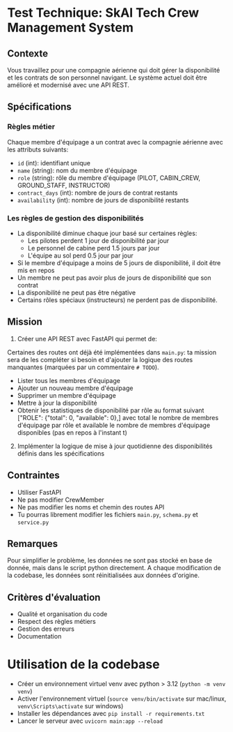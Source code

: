 # Test Technique: SkAI Tech Crew Management System

## Contexte
Vous travaillez pour une compagnie aérienne qui doit gérer la disponibilité et les contrats de son personnel navigant. Le système actuel doit être amélioré et modernisé avec une API REST.

## Spécifications

### Règles métier
Chaque membre d'équipage a un contrat avec la compagnie aérienne avec les attributs suivants: 
- `id` (int): identifiant unique
- `name` (string): nom du membre d'équipage
- `role` (string): rôle du membre d'équipage (PILOT, CABIN_CREW, GROUND_STAFF, INSTRUCTOR)
- `contract_days` (int): nombre de jours de contrat restants
- `availability` (int): nombre de jours de disponibilité restants

### Les règles de gestion des disponibilités
- La disponibilité diminue chaque jour basé sur certaines règles:
    - Les pilotes perdent 1 jour de disponibilité par jour
    - Le personnel de cabine perd 1.5 jours par jour
    - L'équipe au sol perd 0.5 jour par jour
- Si le membre d'équipage a moins de 5 jours de disponibilité, il doit être mis en repos
- Un membre ne peut pas avoir plus de jours de disponibilité que son contrat
- La disponibilité ne peut pas être négative
- Certains rôles spéciaux (instructeurs) ne perdent pas de disponibilité.

## Mission
1. Créer une API REST avec FastAPI qui permet de:

Certaines des routes ont déjà été implémentées dans `main.py`: ta mission sera de les compléter si besoin et d'ajouter la logique des routes manquantes (marquées par un commentaire `# TODO`).

- Lister tous les membres d'équipage
- Ajouter un nouveau membre d'équipage
- Supprimer un membre d'équipage
- Mettre à jour la disponibilité
- Obtenir les statistiques de disponibilité par rôle au format suivant ["ROLE": {"total": 0, "available": 0},] avec total le nombre de membres d'équipage par rôle et available le nombre de membres d'équipage disponibles (pas en repos à l'instant t)

2. Implémenter la logique de mise à jour quotidienne des disponibilités définis dans les spécifications


## Contraintes
- Utiliser FastAPI
- Ne pas modifier CrewMember
- Ne pas modifier les noms et chemin des routes API
- Tu pourras librement modifier les fichiers `main.py`, `schema.py` et `service.py` 

## Remarques
Pour simplifier le problème, les données ne sont pas stocké en base de donnée, mais dans le script python directement. A chaque modification de la codebase, les données sont réinitialisées aux données d'origine.


## Critères d'évaluation
- Qualité et organisation du code
- Respect des règles métiers
- Gestion des erreurs
- Documentation

# Utilisation de la codebase
- Créer un environnement virtuel venv avec python > 3.12 (`python -m venv venv`)
- Activer l'environnement virtuel (`source venv/bin/activate` sur mac/linux, `venv\Scripts\activate` sur windows)
- Installer les dépendances avec `pip install -r requirements.txt`
- Lancer le serveur avec `uvicorn main:app --reload`